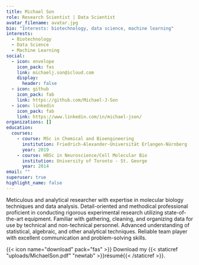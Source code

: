 ```yaml
---
title: Michael Son
role: Research Scientist | Data Scientist
avatar_filename: avatar.jpg
bio: "Interests: biotechnology, data science, machine learning"
interests:
  - Biotechnology
  - Data Science
  - Machine Learning
social:
  - icon: envelope
    icon_pack: fas
    link: michaelj.son@icloud.com
    display:
      header: false
  - icon: github
    icon_pack: fab
    link: https://github.com/Michael-J-Son
  - icon: linkedin
    icon_pack: fab
    link: https://www.linkedin.com/in/michael-json/
organizations: []
education:
  courses:
    - course: MSc in Chemical and Bioengineering
      institution: Friedrich-Alexander-Universität Erlangen-Nürnberg
      year: 2019
    - course: HBSc in Neuroscience/Cell Molecular Bio
      institution: University of Toronto - St. George
      year: 2014
email: ""
superuser: true
highlight_name: false
---
```

Meticulous and analytical researcher with expertise in molecular biology techniques and data analysis. Detail-oriented and methodical professional proficient in conducting rigorous experimental research utilizing state-of-the-art equipment. Familiar with gathering, cleaning, and organizing data for use by technical and non-technical personnel. Advanced understanding of statistical, algebraic, and other analytical techniques. Reliable team player with excellent communication and problem-solving skills.

{{< icon name="download" pack="fas" >}} Download my {{< staticref "uploads/MichaelSon.pdf" "newtab" >}}résumé{{< /staticref >}}.
